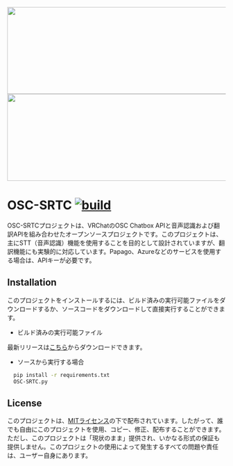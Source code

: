 <p align="center">
  <img src="https://github.com/rera-vrc/OSC-SRTC/blob/main/imgs/Dark-Logo.png?raw=true#gh-dark-mode-only" height="200" width="700">
  <img src="https://github.com/rera-vrc/OSC-SRTC/blob/main/imgs/Light-Logo.png?raw=true#gh-light-mode-only" height="200" width="700">
  </br>
</p>

# OSC-SRTC [![build](https://github.com/rera-vrc/OSC-SRTC/actions/workflows/release.yaml/badge.svg)](https://github.com/rera-vrc/OSC-SRTC/actions/workflows/release.yaml)

OSC-SRTCプロジェクトは、VRChatのOSC Chatbox APIと音声認識および翻訳APIを組み合わせたオープンソースプロジェクトです。このプロジェクトは、主にSTT（音声認識）機能を使用することを目的として設計されていますが、翻訳機能にも実験的に対応しています。Papago、Azureなどのサービスを使用する場合は、APIキーが必要です。

## Installation

このプロジェクトをインストールするには、ビルド済みの実行可能ファイルをダウンロードするか、ソースコードをダウンロードして直接実行することができます。

*  ビルド済みの実行可能ファイル

最新リリースは[こちら](https://github.com/rera-vrc/OSC-SRTC/releases)からダウンロードできます。

*  ソースから実行する場合

```bash
  pip install -r requirements.txt
  OSC-SRTC.py
```

## License

このプロジェクトは、[MITライセンス](https://choosealicense.com/licenses/mit/)の下で配布されています。したがって、誰でも自由にこのプロジェクトを使用、コピー、修正、配布することができます。ただし、このプロジェクトは「現状のまま」提供され、いかなる形式の保証も提供しません。このプロジェクトの使用によって発生するすべての問題や責任は、ユーザー自身にあります。
